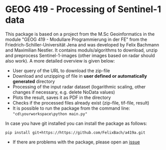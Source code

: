 # GEOG 419 - Processing of Sentinel-1 data
This package is based on a project from the M.Sc Geoinformatics in the module "GEOG 419 - Modullare Programmierung in der FE" from the Friedrich-Schiller-Universität Jena and was developed by Felix Bachmann and Maximilian Nestler.
It contains moduls/algorithms to download, unzip and preprocess Sentinel-1-images (other images based on radar should also work). A more detailed overview is given below:

- User query of the URL to download the zip-file
- Download and unzipping of file in **user defined or automatically generated** directory
- Processing of the input radar dataset (logarithmic scaling, other changes if necessary, e.g. delete NoData values)
- Plots the result, saves it as PDF in the directory
- Checks if the processed files already exist (zip-file, tif-file, result)
- It is possible to run the package from the command line: ```"cd\yourworkspace\python main.py"```

In case you have git installed you can install the package as follows: 

  ```pip install git+https://https://github.com/FelixBach/a419a.git```

- If there are problems with the package, please open an [issue](https://github.com/FelixBach/419a/issues)
